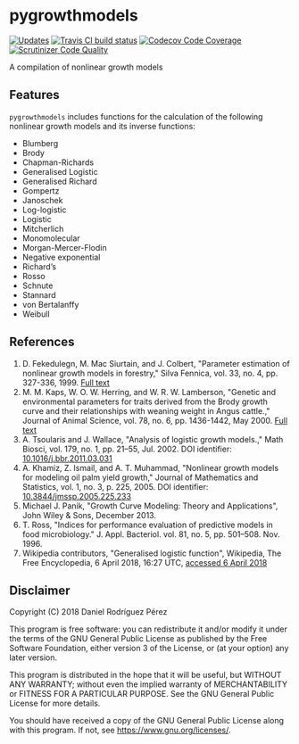 # pygrowthmodels

[![Updates](https://pyup.io/repos/github/drodriguezperez/pygrowthmodels/shield.svg)](https://pyup.io/repos/github/drodriguezperez/pygrowthmodels/)
[![Travis CI build status](https://travis-ci.org/drodriguezperez/pygrowthmodels.svg?branch=master)](https://travis-ci.org/drodriguezperez/pygrowthmodels)
[![Codecov Code Coverage](https://codecov.io/gh/drodriguezperez/pygrowthmodels/branch/master/graph/badge.svg)](https://codecov.io/gh/drodriguezperez/pygrowthmodels)
[![Scrutinizer Code Quality](https://scrutinizer-ci.com/g/drodriguezperez/pygrowthmodels/badges/quality-score.png?b=master)](https://scrutinizer-ci.com/g/drodriguezperez/pygrowthmodels/?branch=master)

A compilation of nonlinear growth models

## Features
`pygrowthmodels` includes functions for the calculation of the following nonlinear growth models and its inverse functions:

* Blumberg
* Brody
* Chapman-Richards
* Generalised Logistic
* Generalised Richard
* Gompertz
* Janoschek
* Log-logistic
* Logistic
* Mitcherlich
* Monomolecular
* Morgan-Mercer-Flodin
* Negative exponential
* Richard’s
* Rosso
* Schnute
* Stannard
* von Bertalanffy
* Weibull

## References
1. D. Fekedulegn, M. Mac Siurtain, and J. Colbert, "Parameter estimation of nonlinear growth models in forestry," Silva Fennica, vol. 33, no. 4, pp. 327-336, 1999. [Full text](http://www.metla.fi/silvafennica/full/sf33/sf334327.pdf)
2. M. M. Kaps, W. O. W. Herring, and W. R. W. Lamberson, "Genetic and environmental parameters for traits derived from the Brody growth curve and their relationships with weaning weight in Angus cattle.," Journal of Animal Science, vol. 78, no. 6, pp. 1436-1442, May 2000. [Full text](http://www.ncbi.nlm.nih.gov/pubmed/10875624)
3. A. Tsoularis and J. Wallace, "Analysis of logistic growth models.," Math Biosci, vol. 179, no. 1, pp. 21–55, Jul. 2002. DOI identifier: [10.1016/j.bbr.2011.03.031](http://dx.doi.org/10.1016/j.bbr.2011.03.031)
4. A. Khamiz, Z. Ismail, and A. T. Muhammad, "Nonlinear growth models for modeling oil palm yield growth," Journal of Mathematics and Statistics, vol. 1, no. 3, p. 225, 2005. DOI identifier: [10.3844/jmssp.2005.225.233](http://dx.doi.org/10.3844/jmssp.2005.225.233)
5. Michael J. Panik, "Growth Curve Modeling: Theory and Applications", John Wiley & Sons, December 2013.
6. T. Ross, "Indices for performance evaluation of predictive models in food microbiology." J. Appl. Bacteriol. vol. 81, no. 5, pp. 501–508. Nov. 1996.
7. Wikipedia contributors, "Generalised logistic function", Wikipedia, The Free Encyclopedia, 6 April 2018, 16:27 UTC, [accessed 6 April 2018](https://en.wikipedia.org/w/index.php?title=Generalised_logistic_function&oldid=835109590)

## Disclaimer
Copyright (C) 2018  Daniel Rodríguez Pérez

This program is free software: you can redistribute it and/or modify
it under the terms of the GNU General Public License as published by
the Free Software Foundation, either version 3 of the License, or
(at your option) any later version.

This program is distributed in the hope that it will be useful,
but WITHOUT ANY WARRANTY; without even the implied warranty of
MERCHANTABILITY or FITNESS FOR A PARTICULAR PURPOSE.  See the
GNU General Public License for more details.

You should have received a copy of the GNU General Public License
along with this program.  If not, see <https://www.gnu.org/licenses/>.
